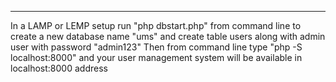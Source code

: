 ------------------------------------------------------------------------------
In a LAMP or LEMP setup run "php dbstart.php" from command line to create a new database name "ums" and create table users along with admin user 
with password "admin123"
Then from command line type "php -S localhost:8000" and your user management system will be available in localhost:8000 address